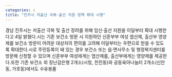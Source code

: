 ```yaml
---
categories: c
title: "진주시 저출산 극복·출산 지원 정책 확대 시행"
---
```

경남 진주시는 저출산 극복 및 출산 장려를 위해 임신·출산 지원을 이달부터 확대 시행한다고 4일 밝혔다.시는 기존 보건소 방문 시 지원하던 신혼부부 여성 엽산제, 출산부 영양제를 보건소 방문이 어려운 대상자의 편의를 고려해 이달부터는 우편으로 받을 수 있도록 확대한다.시로 주민등록이 돼 있는 경우 보건소 또는 읍·면사무소 및 행정복지센터를 방문해 신청할 수 있으며 신혼부부 여성에게는 엽산제를, 출산부에게는 영양제를 제공한다.또한 기존 보건소 외 장난감은행 2개소(시청, 천전동)와 공동육아나눔터 2개소(신안동, 가호동)에서도 수유용품